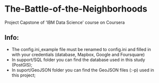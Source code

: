 # The-Battle-of-the-Neighborhoods
Project Capstone of 'IBM Data Science' course on Coursera

## Info:
* The config.ini_example file must be renamed to config.ini and filled in with your credentials (database, Mapbox, Google and Foursquare) 
* In support/SQL folder you can find the database used in this study (PostGIS);
* In suport/GeoJSON folder you can find the GeoJSON files (:-p) used in this project;
